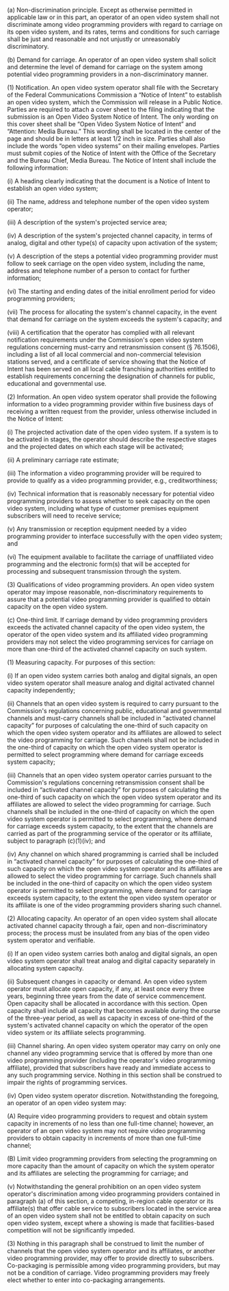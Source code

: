 (a) Non-discrimination principle. Except as otherwise permitted in applicable law or in this part, an operator of an open video system shall not discriminate among video programming providers with regard to carriage on its open video system, and its rates, terms and conditions for such carriage shall be just and reasonable and not unjustly or unreasonably discriminatory.

(b) Demand for carriage. An operator of an open video system shall solicit and determine the level of demand for carriage on the system among potential video programming providers in a non-discriminatory manner.

(1) Notification. An open video system operator shall file with the Secretary of the Federal Communications Commission a “Notice of Intent” to establish an open video system, which the Commission will release in a Public Notice. Parties are required to attach a cover sheet to the filing indicating that the submission is an Open Video System Notice of Intent. The only wording on this cover sheet shall be “Open Video System Notice of Intent” and “Attention: Media Bureau.” This wording shall be located in the center of the page and should be in letters at least 1/2 inch in size. Parties shall also include the words “open video systems” on their mailing envelopes. Parties must submit copies of the Notice of Intent with the Office of the Secretary and the Bureau Chief, Media Bureau. The Notice of Intent shall include the following information:

(i) A heading clearly indicating that the document is a Notice of Intent to establish an open video system;
              

(ii) The name, address and telephone number of the open video system operator;

(iii) A description of the system's projected service area;

(iv) A description of the system's projected channel capacity, in terms of analog, digital and other type(s) of capacity upon activation of the system;

(v) A description of the steps a potential video programming provider must follow to seek carriage on the open video system, including the name, address and telephone number of a person to contact for further information;

(vi) The starting and ending dates of the initial enrollment period for video programming providers;

(vii) The process for allocating the system's channel capacity, in the event that demand for carriage on the system exceeds the system's capacity; and

(viii) A certification that the operator has complied with all relevant notification requirements under the Commission's open video system regulations concerning must-carry and retransmission consent (§ 76.1506), including a list of all local commercial and non-commercial television stations served, and a certificate of service showing that the Notice of Intent has been served on all local cable franchising authorities entitled to establish requirements concerning the designation of channels for public, educational and governmental use.

(2) Information. An open video system operator shall provide the following information to a video programming provider within five business days of receiving a written request from the provider, unless otherwise included in the Notice of Intent:

(i) The projected activation date of the open video system. If a system is to be activated in stages, the operator should describe the respective stages and the projected dates on which each stage will be activated;

(ii) A preliminary carriage rate estimate;

(iii) The information a video programming provider will be required to provide to qualify as a video programming provider, e.g., creditworthiness;

(iv) Technical information that is reasonably necessary for potential video programming providers to assess whether to seek capacity on the open video system, including what type of customer premises equipment subscribers will need to receive service;

(v) Any transmission or reception equipment needed by a video programming provider to interface successfully with the open video system; and

(vi) The equipment available to facilitate the carriage of unaffiliated video programming and the electronic form(s) that will be accepted for processing and subsequent transmission through the system.

(3) Qualifications of video programming providers. An open video system operator may impose reasonable, non-discriminatory requirements to assure that a potential video programming provider is qualified to obtain capacity on the open video system.

(c) One-third limit. If carriage demand by video programming providers exceeds the activated channel capacity of the open video system, the operator of the open video system and its affiliated video programming providers may not select the video programming services for carriage on more than one-third of the activated channel capacity on such system.

(1) Measuring capacity. For purposes of this section:

(i) If an open video system carries both analog and digital signals, an open video system operator shall measure analog and digital activated channel capacity independently;

(ii) Channels that an open video system is required to carry pursuant to the Commission's regulations concerning public, educational and governmental channels and must-carry channels shall be included in “activated channel capacity” for purposes of calculating the one-third of such capacity on which the open video system operator and its affiliates are allowed to select the video programming for carriage. Such channels shall not be included in the one-third of capacity on which the open video system operator is permitted to select programming where demand for carriage exceeds system capacity;

(iii) Channels that an open video system operator carries pursuant to the Commission's regulations concerning retransmission consent shall be included in “activated channel capacity” for purposes of calculating the one-third of such capacity on which the open video system operator and its affiliates are allowed to select the video programming for carriage. Such channels shall be included in the one-third of capacity on which the open video system operator is permitted to select programming, where demand for carriage exceeds system capacity, to the extent that the channels are carried as part of the programming service of the operator or its affiliate, subject to paragraph (c)(1)(iv); and

(iv) Any channel on which shared programming is carried shall be included in “activated channel capacity” for purposes of calculating the one-third of such capacity on which the open video system operator and its affiliates are allowed to select the video programming for carriage. Such channels shall be included in the one-third of capacity on which the open video system operator is permitted to select programming, where demand for carriage exceeds system capacity, to the extent the open video system operator or its affiliate is one of the video programming providers sharing such channel.
              

(2) Allocating capacity. An operator of an open video system shall allocate activated channel capacity through a fair, open and non-discriminatory process; the process must be insulated from any bias of the open video system operator and verifiable.

(i) If an open video system carries both analog and digital signals, an open video system operator shall treat analog and digital capacity separately in allocating system capacity.

(ii) Subsequent changes in capacity or demand. An open video system operator must allocate open capacity, if any, at least once every three years, beginning three years from the date of service commencement. Open capacity shall be allocated in accordance with this section. Open capacity shall include all capacity that becomes available during the course of the three-year period, as well as capacity in excess of one-third of the system's activated channel capacity on which the operator of the open video system or its affiliate selects programming.
              

(iii) Channel sharing. An open video system operator may carry on only one channel any video programming service that is offered by more than one video programming provider (including the operator's video programming affiliate), provided that subscribers have ready and immediate access to any such programming service. Nothing in this section shall be construed to impair the rights of programming services.
              

(iv) Open video system operator discretion. Notwithstanding the foregoing, an operator of an open video system may:

(A) Require video programming providers to request and obtain system capacity in increments of no less than one full-time channel; however, an operator of an open video system may not require video programming providers to obtain capacity in increments of more than one full-time channel;

(B) Limit video programming providers from selecting the programming on more capacity than the amount of capacity on which the system operator and its affiliates are selecting the programming for carriage; and

(v) Notwithstanding the general prohibition on an open video system operator's discrimination among video programming providers contained in paragraph (a) of this section, a competing, in-region cable operator or its affiliate(s) that offer cable service to subscribers located in the service area of an open video system shall not be entitled to obtain capacity on such open video system, except where a showing is made that facilities-based competition will not be significantly impeded.

(3) Nothing in this paragraph shall be construed to limit the number of channels that the open video system operator and its affiliates, or another video programming provider, may offer to provide directly to subscribers. Co-packaging is permissible among video programming providers, but may not be a condition of carriage. Video programming providers may freely elect whether to enter into co-packaging arrangements.
              

